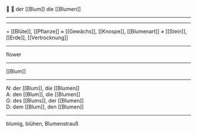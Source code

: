 🔵 🌸 der [[Blum]]
die [[Blumen]]

---


---
= [[Blüte]], [[Pflanze]]
≈ [[Gewächs]], [[Knospe]], [[Blumenart]]
≠ [[Stein]], [[Erde]], [[Vertrocknung]]

---
flower

---
[[Blum]]

---
N: der [[Blum]], die [[Blumen]]  
A: den [[Blum]], die [[Blumen]]  
G: des [[Blums]], der [[Blumen]]  
D: dem [[Blum]], den [[Blumen]] 

---
blumig, blühen, Blumenstrauß